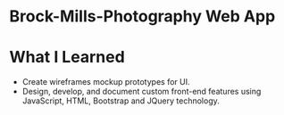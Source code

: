 # Brock-Mills-Photography Web App

# What I Learned
* Create wireframes mockup prototypes for UI.
* Design, develop, and document custom front-end features using JavaScript, HTML, Bootstrap and JQuery technology.
